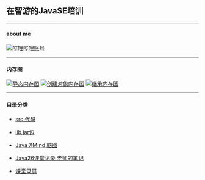 ## 在智游的JavaSE培训
***
#### about me
[![哔哩哔哩账号](https://img.shields.io/badge/%E5%93%94%E5%93%A9%E5%93%94%E5%93%A9-%E5%85%B3%E6%B3%A8-blue)](https://space.bilibili.com/52704344)


***
#### 内存图
[![静态内存图](https://img.shields.io/badge/%E9%9D%99%E6%80%81%E5%86%85%E5%AD%98%E5%9B%BE-Stars-blue)](https://github.com/1123Javayanglei/javase_26/blob/master/src/com/zhiyou100/review/oop/day05/%E9%9D%99%E6%80%81%E5%86%85%E5%AD%98%E5%9B%BE.md)
[![创建对象内存图](https://img.shields.io/badge/%E5%88%9B%E5%BB%BA%E5%AF%B9%E8%B1%A1%E5%86%85%E5%AD%98%E5%9B%BE-stars-blue)](https://github.com/1123Javayanglei/javase_26/blob/master/src/com/zhiyou100/review/oop/day02/%E5%88%9B%E5%BB%BA%E5%AF%B9%E8%B1%A1%E5%86%85%E5%AD%98%E5%9B%BE.md)
[![继承内存图]()](https://github.com/1123Javayanglei/myPicture/blob/master/images/%E7%BB%A7%E6%89%BF%E5%86%85%E5%AD%98%E5%9B%BE.jpeg)
***
#### 目录分类
 - [src 代码](https://github.com/1123Javayanglei/javase_26/tree/master/src/com/zhiyou100)
 
 - [lib jar包](https://github.com/1123Javayanglei/javase_26/tree/master/lib)
 

 - [Java XMind 脑图](https://github.com/1123Javayanglei/javase_26/tree/master/Java_Xmind)
 
 - [Java26课堂记录 老师的笔记](https://github.com/1123Javayanglei/javase_26/tree/master/java26%E8%AF%BE%E5%A0%82%E8%AE%B0%E5%BD%95)

- [课堂录屏](https://www.bilibili.com/video/av84168454)
